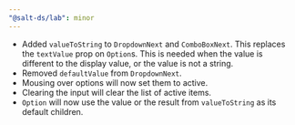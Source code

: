 ```yaml
---
"@salt-ds/lab": minor
---
```


- Added `valueToString` to `DropdownNext` and `ComboBoxNext`. This replaces the `textValue` prop on `Option`s. This is needed when the value is different to the display value, or the value is not a string.
- Removed `defaultValue` from `DropdownNext`.
- Mousing over options will now set them to active.
- Clearing the input will clear the list of active items.
- `Option` will now use the value or the result from `valueToString` as its default children.
